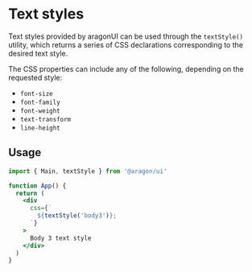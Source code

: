 # Text styles

Text styles provided by aragonUI can be used through the `textStyle()` utility, which returns a series of CSS declarations corresponding to the desired text style.

The CSS properties can include any of the following, depending on the requested style:

- `font-size`
- `font-family`
- `font-weight`
- `text-transform`
- `line-height`

## Usage

```jsx
import { Main, textStyle } from '@aragon/ui'

function App() {
  return (
    <div
      css={`
        ${textStyle('body3')};
      `}
    >
      Body 3 text style
    </div>
  )
}
```
